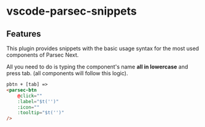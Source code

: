 # vscode-parsec-snippets

## Features

This plugin provides snippets with the basic usage syntax for the most used components of Parsec Next.

All you need to do is typing the component's name **all in lowercase** and press tab. (all components will follow this logic).

``` html
pbtn + [tab] =>
<parsec-btn
    @click=""
    :label="$t('')"
    :icon=""
    :tooltip="$t('')"
/>
```
